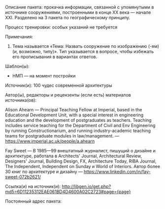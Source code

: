 Описание пакета: прокачка информации, связанной с упомянутыми в источнике сооружениями, построенными в конце XX века — начале XXI. Разделено на 3 пакета по географическому принципу.

Процесс тренировки: особых указаний не требуется

Примечания:

1. Тема называется «Тема: Назвать сооружение по изображению (-ям) (и, возможно, типу)». Тип указывается в вопросе, чтобы избежать его прописывания в вариантах ответов.

Шаблон(ы):

+ НМП — на момент постройки

Источник(и): 100 чудес современной архитектуры

Автор(ы), редакторы и рецензенты (если есть) материалов источника(ов):

Alison Ahearn — Principal Teaching Fellow at Imperial, based in the Educational Development Unit, with a special interest in engineering education and the development of postgraduates as teachers. Teaching includes service teaching for the Department of Civil and Env Engineering by running Constructionarium, and running industry-academic teaching teams for postgraduate modules in law/management. — https://www.imperial.ac.uk/people/a.ahearn

Fay Sweet — В 1985—99 внештатный журналист, пишущий о дизайне и архитектуре, работала в Architects' Journal, Architectural Review, Designers' Journal, Building Design, FX, Architecture Today, RIBA Journal, The Independent, Independent on Sunday и World of Interiors. Автор более 30 книг по архитектуре и дизайну — https://www.linkedin.com/in/fay-sweet-072b2621/

Ссылка(и) на источник(и): http://libgen.io/get.php?md5=6D11235312EAE061BD4D4600A02C2723#page={page}

Постоянный адрес пакета: